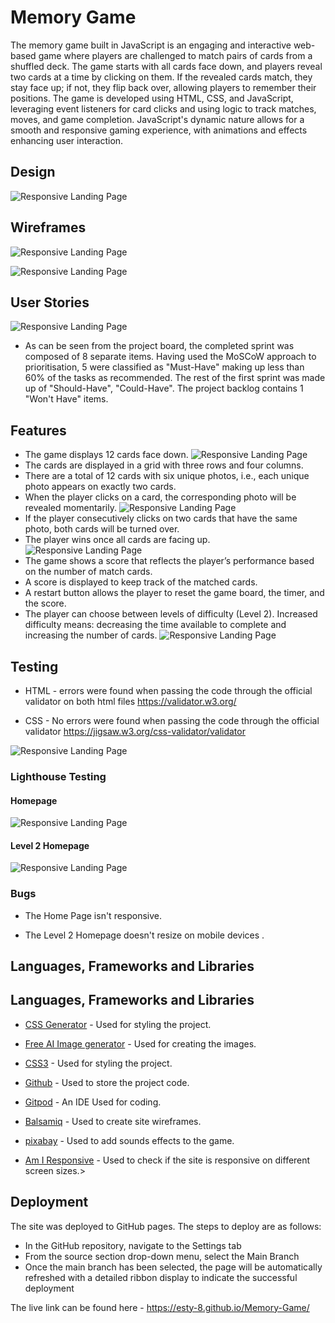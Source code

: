 # Memory Game

The memory game built in JavaScript is an engaging and interactive web-based game where players are challenged to match pairs of cards from a shuffled deck. The game starts with all cards face down, and players reveal two cards at a time by clicking on them. If the revealed cards match, they stay face up; if not, they flip back over, allowing players to remember their positions. The game is developed using HTML, CSS, and JavaScript, leveraging event listeners for card clicks and using logic to track matches, moves, and game completion. JavaScript's dynamic nature allows for a smooth and responsive gaming experience, with animations and effects enhancing user interaction.

## Design

![Responsive Landing Page](/assets/images/landining-page.png)


## Wireframes 
![Responsive Landing Page](/assets/images/wireframes.png)


![Responsive Landing Page](/assets/images/wire.png)


## User Stories

![Responsive Landing Page](/assets/images/backlog.png)
* As can be seen from the project board, the completed sprint was composed of 8 separate items. Having used the MoSCoW approach to prioritisation, 5 were classified as "Must-Have" making up less than 60% of the tasks as recommended. The rest of the first sprint was made up of "Should-Have", "Could-Have". The project backlog contains 1 "Won't Have" items.

## Features
* The game displays 12 cards face down.
![Responsive Landing Page](/assets/images/12cRDS.PNG)
* The cards are displayed in a grid with three rows and four columns.
* There are a total of 12 cards with six unique photos, i.e., each unique photo appears on exactly two cards.
* When the player clicks on a card, the corresponding photo will be revealed momentarily.
![Responsive Landing Page](/assets/images/11cards.png)
* If the player consecutively clicks on two cards that have the same photo, both cards will be turned over.  
* The player wins once all cards are facing up.
![Responsive Landing Page](/assets/images/win.png)
* The game shows a score that reflects the player’s performance based on the number of match cards.
* A score is displayed to keep track of the matched cards.
* A restart button allows the player to reset the game board, the timer, and the score.
* The player can choose between  levels of difficulty (Level 2). Increased difficulty means: decreasing the 
  time available to complete and increasing the number of cards.
  ![Responsive Landing Page](/assets/images/level.png)


## Testing
* HTML -  errors were found when passing the code through the official validator on both html files https://validator.w3.org/

* CSS - No errors were found when passing the code through the official validator https://jigsaw.w3.org/css-validator/validator

 ![Responsive Landing Page](/assets/images/validator.ong.png)


### Lighthouse Testing

#### Homepage
 ![Responsive Landing Page](/assets/images/light.png)

#### Level 2 Homepage
 ![Responsive Landing Page](/assets/images/House.png)

### Bugs

* The Home Page isn't responsive.

* The Level 2 Homepage doesn't resize on mobile devices .



## Languages, Frameworks and Libraries

<h2 id="languages-frameworks-libraries">Languages, Frameworks and Libraries</h2>

- <a href="https://cssgenerator.pl/en/transition-generator/"> CSS Generator</a> - Used for styling the project.

- <a href="https://create.microsoft.com/en-us/features/ai-image-generator"> Free AI Image generator</a> - Used for creating the images.

- <a href="https://en.wikipedia.org/wiki/CSS"> CSS3</a> - Used for styling the project.

- <a href="https://github.com/IrisSmok"> Github</a> - Used to store the project code.

- <a href="https://www.gitpod.io/"> Gitpod</a> - An IDE Used for coding.

- <a href="https://balsamiq.com/"> Balsamiq</a> - Used to create site wireframes.

- <a href="https://pixabay.com/sound-effects/search/videogame/?pagi=8"> pixabay</a> - Used to add sounds effects to the game.

- <a href="http://ami.responsivedesign.is/"> Am I Responsive</a> - Used to check if the site is responsive on different screen sizes.>


## Deployment

The site was deployed to GitHub pages. The steps to deploy are as follows:
* In the GitHub repository, navigate to the Settings tab
* From the source section drop-down menu, select the Main Branch
* Once the main branch has been selected, the page will be automatically refreshed with a detailed ribbon display to indicate the successful deployment

The live link can be found here - https://esty-8.github.io/Memory-Game/